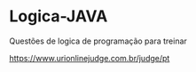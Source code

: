 # Logica-JAVA
Questões de logica de programação para treinar

https://www.urionlinejudge.com.br/judge/pt
